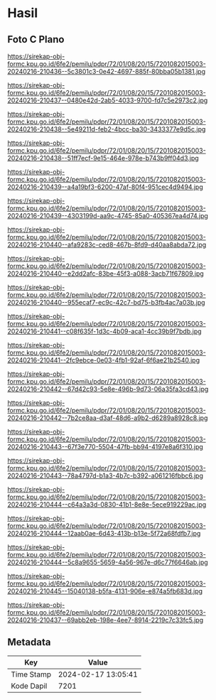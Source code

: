 # Hasil

## Foto C Plano

https://sirekap-obj-formc.kpu.go.id/6fe2/pemilu/pdpr/72/01/08/20/15/7201082015003-20240216-210436--5c3801c3-0e42-4697-885f-80bba05b1381.jpg

https://sirekap-obj-formc.kpu.go.id/6fe2/pemilu/pdpr/72/01/08/20/15/7201082015003-20240216-210437--0480e42d-2ab5-4033-9700-fd7c5e2973c2.jpg

https://sirekap-obj-formc.kpu.go.id/6fe2/pemilu/pdpr/72/01/08/20/15/7201082015003-20240216-210438--5e49211d-feb2-4bcc-ba30-3433377e9d5c.jpg

https://sirekap-obj-formc.kpu.go.id/6fe2/pemilu/pdpr/72/01/08/20/15/7201082015003-20240216-210438--51ff7ecf-9e15-464e-978e-b743b9ff04d3.jpg

https://sirekap-obj-formc.kpu.go.id/6fe2/pemilu/pdpr/72/01/08/20/15/7201082015003-20240216-210439--a4a19bf3-6200-47af-80f4-951cec4d9494.jpg

https://sirekap-obj-formc.kpu.go.id/6fe2/pemilu/pdpr/72/01/08/20/15/7201082015003-20240216-210439--4303199d-aa9c-4745-85a0-405367ea4d74.jpg

https://sirekap-obj-formc.kpu.go.id/6fe2/pemilu/pdpr/72/01/08/20/15/7201082015003-20240216-210440--afa9283c-ced8-467b-8fd9-d40aa8abda72.jpg

https://sirekap-obj-formc.kpu.go.id/6fe2/pemilu/pdpr/72/01/08/20/15/7201082015003-20240216-210440--e2dd2afc-83be-45f3-a088-3acb71f67809.jpg

https://sirekap-obj-formc.kpu.go.id/6fe2/pemilu/pdpr/72/01/08/20/15/7201082015003-20240216-210440--955ecaf7-ec9c-42c7-bd75-b3fb4ac7a03b.jpg

https://sirekap-obj-formc.kpu.go.id/6fe2/pemilu/pdpr/72/01/08/20/15/7201082015003-20240216-210441--c08f635f-1d3c-4b09-aca1-4cc39b9f7bdb.jpg

https://sirekap-obj-formc.kpu.go.id/6fe2/pemilu/pdpr/72/01/08/20/15/7201082015003-20240216-210441--2fc9ebce-0e03-4fb1-92af-6f6ae21b2540.jpg

https://sirekap-obj-formc.kpu.go.id/6fe2/pemilu/pdpr/72/01/08/20/15/7201082015003-20240216-210442--67d42c93-5e8e-496b-9d73-06a35fa3cd43.jpg

https://sirekap-obj-formc.kpu.go.id/6fe2/pemilu/pdpr/72/01/08/20/15/7201082015003-20240216-210442--7b2ce8aa-d3af-48d6-a9b2-d6289a8928c8.jpg

https://sirekap-obj-formc.kpu.go.id/6fe2/pemilu/pdpr/72/01/08/20/15/7201082015003-20240216-210443--67f3e770-5504-47fb-bb94-4197e8a6f310.jpg

https://sirekap-obj-formc.kpu.go.id/6fe2/pemilu/pdpr/72/01/08/20/15/7201082015003-20240216-210443--78a4797d-b1a3-4b7c-b392-a061216fbbc6.jpg

https://sirekap-obj-formc.kpu.go.id/6fe2/pemilu/pdpr/72/01/08/20/15/7201082015003-20240216-210444--c64a3a3d-0830-41b1-8e8e-5ece919229ac.jpg

https://sirekap-obj-formc.kpu.go.id/6fe2/pemilu/pdpr/72/01/08/20/15/7201082015003-20240216-210444--12aab0ae-6d43-413b-b13e-5f72a68fdfb7.jpg

https://sirekap-obj-formc.kpu.go.id/6fe2/pemilu/pdpr/72/01/08/20/15/7201082015003-20240216-210444--5c8a9655-5659-4a56-967e-d6c77f6646ab.jpg

https://sirekap-obj-formc.kpu.go.id/6fe2/pemilu/pdpr/72/01/08/20/15/7201082015003-20240216-210445--15040138-b5fa-4131-906e-e874a5fb683d.jpg

https://sirekap-obj-formc.kpu.go.id/6fe2/pemilu/pdpr/72/01/08/20/15/7201082015003-20240216-210437--69abb2eb-198e-4ee7-8914-2219c7c33fc5.jpg


## Metadata

| Key        | Value               |
| ---------- | ------------------- |
| Time Stamp | 2024-02-17 13:05:41 |
| Kode Dapil | 7201                |



